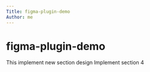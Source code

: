 ```yaml
---
Title: figma-plugin-demo
Author: me
---
```

# figma-plugin-demo

This implement new section design
Implement section 4
